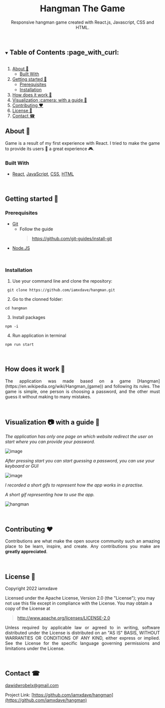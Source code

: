 <h1 align="center">Hangman The Game</h1>
<p align="center">
 Responsive hangman game created with React.js, Javascript, CSS and HTML.
</p>
<br/>

<!-- TABLE OF CONTENTS -->
<details open="open">
  <summary><h2 style="display: inline-block">Table of Contents :page_with_curl:</h2></summary>
  <ol>
    <li>
      <a href="#about-">About 🤔 </a>
      <ul>
        <li><a href="#built-with">Built With</a></li>
      </ul>
    </li>
    <li>
      <a href="#getting-started-">Getting started 🚀</a>
      <ul>
        <li><a href="#prerequisites">Prerequisites</a></li>
        <li><a href="#installation">Installation</a></li>
      </ul>
    </li>
    <li><a href="#how-does-it-work-">How does it work 📔</a></li>
    <li><a href="#visualization-camera-with-a-guide-">Visualization :camera: with a guide 📙</a></li>
    <li><a href="#contributing-heart">Contributing ❤️</a></li>
    <li><a href="#license-">License 📝</a></li>
    <li><a href="#contact-">Contact ☎</a></li>
  </ol>
</details>

<!-- ABOUT -->
## About 🤔
<p align="justify">
  Game is a result of my first experience with React. I tried to make the game to provide its users 👥 a great experience 🎮.
</p>


### Built With 

* [React](https://developer.mozilla.org/en-US/docs/Learn/Tools_and_testing/Client-side_JavaScript_frameworks/React_getting_started), [JavaScript](https://developer.mozilla.org/en-US/docs/Web/JavaScript), [CSS](https://developer.mozilla.org/en-US/docs/Web/CSS), [HTML](https://developer.mozilla.org/en-US/docs/Web/HTML)


<br/>

<!-- GETTING STARTED -->
## Getting started 🚀

### Prerequisites

* [Git](https://git-scm.com/) 
  * Follow the guide
    > https://github.com/git-guides/install-git
* [Node.JS](https://nodejs.org/en/)

<br/>

### Installation

1. Use your command line and clone the repository:
```
 git clone https://github.com/iamxdave/hangman.git
```
2. Go to the clonned folder: 
```
cd hangman
```
3. Install packages
```
npm -i
```
4. Run application in terminal
```
npm run start
```
<br/>

<!-- HOW DOES IT WORK-->
## How does it work 📔
<p align="justify">
  The application was made based on a game [Hangman](https://en.wikipedia.org/wiki/Hangman_(game)) and following its rules.
  The game is simple, one person is choosing a password, and the other must guess it without making to many mistakes.
</p>
  

<br/>

<!-- VISUALIZATION AND GUIDE -->
## Visualization :camera: with a guide 📙

  _The application has only one page on which website redirect the user on start where you can provide your password._
  
![image](https://user-images.githubusercontent.com/74014874/227797403-23d1a5c6-08de-440f-8a80-11a2e2fbc66e.png)

  _After pressing start you can start guessing a password, you can use your keyboard or GUI_

![image](https://user-images.githubusercontent.com/74014874/227797439-457661cf-f250-4e85-89fa-6a072dc73f16.png)

  _I recorded a short gifs to represent how the app works in a practise._

  _A short gif representing how to use the app._
  
![hangman](https://user-images.githubusercontent.com/74014874/227797615-a25053a6-2831-4841-b461-e257ec9caf29.gif)

<br/>

<!-- CONTRIBUTING -->
## Contributing :heart:

<p align="justify">
 Contributions are what make the open source community such an amazing place to be learn, inspire, and create. Any contributions you make are <b>greatly appreciated</b>.
</p>

<br/>

<!-- LICENSE -->
## License 📝
<p align="justify"> 
 Copyright 2022 iamxdave

 Licensed under the Apache License, Version 2.0 (the "License");
 you may not use this file except in compliance with the License.
 You may obtain a copy of the License at
</p>

> http://www.apache.org/licenses/LICENSE-2.0

<p align="justify"> 
 Unless required by applicable law or agreed to in writing, software
 distributed under the License is distributed on an "AS IS" BASIS,
 WITHOUT WARRANTIES OR CONDITIONS OF ANY KIND, either express or implied.
 See the License for the specific language governing permissions and
 limitations under the License.
</p>
<br/>

<!-- CONTACT -->
## Contact ☎

dawidwrobelx@gmail.com

Project Link: [https://github.com/iamxdave/hangman](https://github.com/iamxdave/hangman)

